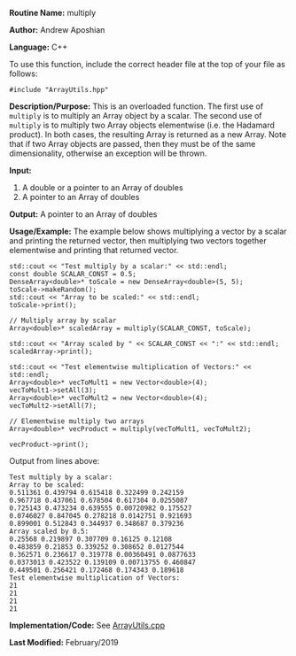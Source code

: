 **Routine Name:** multiply

**Author:** Andrew Aposhian

**Language:** C++

To use this function, include the correct header file at the top of your file as follows:
```
#include "ArrayUtils.hpp"
```

**Description/Purpose:** This is an overloaded function. The first use of `multiply` is to multiply an Array object by a scalar. The second use of `multiply` is to multiply two Array objects elementwise (i.e. the Hadamard product). In both cases, the resulting Array is returned as a new Array. Note that if two Array objects are passed, then they must be of the same dimensionality, otherwise an exception will be thrown.

**Input:**
1. A double or a pointer to an Array of doubles
2. A pointer to an Array of doubles

**Output:** A pointer to an Array of doubles

**Usage/Example:** The example below shows multiplying a vector by a scalar and printing the returned vector, then multiplying two vectors together elementwise and printing that returned vector.
```
std::cout << "Test multiply by a scalar:" << std::endl;
const double SCALAR_CONST = 0.5;
DenseArray<double>* toScale = new DenseArray<double>(5, 5);
toScale->makeRandom();
std::cout << "Array to be scaled:" << std::endl;
toScale->print();

// Multiply array by scalar
Array<double>* scaledArray = multiply(SCALAR_CONST, toScale);

std::cout << "Array scaled by " << SCALAR_CONST << ":" << std::endl;
scaledArray->print();

std::cout << "Test elementwise multiplication of Vectors:" << std::endl;
Array<double>* vecToMult1 = new Vector<double>(4);
vecToMult1->setAll(3);
Array<double>* vecToMult2 = new Vector<double>(4);
vecToMult2->setAll(7);

// Elementwise multiply two arrays
Array<double>* vecProduct = multiply(vecToMult1, vecToMult2);

vecProduct->print();
```

Output from lines above:
```
Test multiply by a scalar:
Array to be scaled:
0.511361 0.439794 0.615418 0.322499 0.242159 
0.967718 0.437061 0.678504 0.617304 0.0255087 
0.725143 0.473234 0.639555 0.00720982 0.175527 
0.0746027 0.847045 0.278218 0.0142751 0.921693 
0.899001 0.512843 0.344937 0.348687 0.379236 
Array scaled by 0.5:
0.25568 0.219897 0.307709 0.16125 0.12108 
0.483859 0.21853 0.339252 0.308652 0.0127544 
0.362571 0.236617 0.319778 0.00360491 0.0877633 
0.0373013 0.423522 0.139109 0.00713755 0.460847 
0.449501 0.256421 0.172468 0.174343 0.189618 
Test elementwise multiplication of Vectors:
21
21
21
21
```

**Implementation/Code:**
See [ArrayUtils.cpp](../src/lib/ArrayUtils.cpp)

**Last Modified:** February/2019
